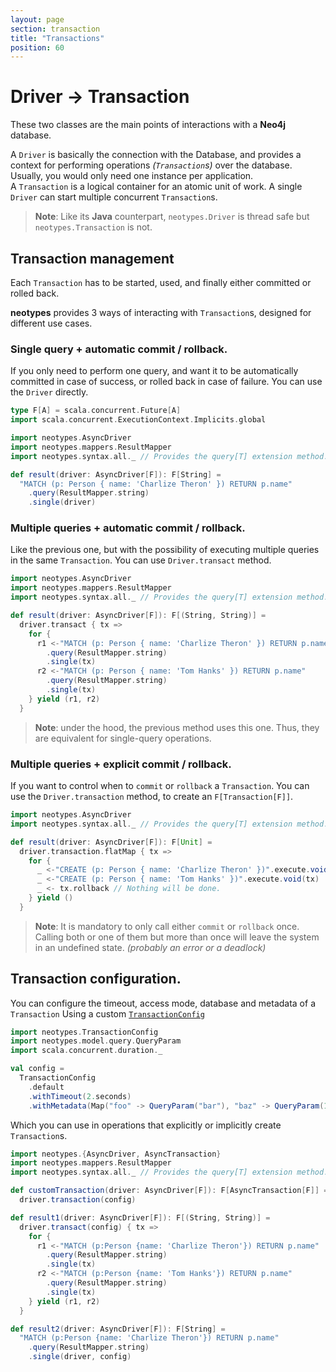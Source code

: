 ```yaml
---
layout: page
section: transaction
title: "Transactions"
position: 60
---
```


# Driver -> Transaction

These two classes are the main points of interactions with a **Neo4j** database.

A `Driver` is basically the connection with the Database,
and provides a context for performing operations _(`Transaction`s)_ over the database.
Usually, you would only need one instance per application.<br>
A `Transaction` is a logical container for an atomic unit of work.
A single `Driver` can start multiple concurrent `Transaction`s.

> **Note**: Like its **Java** counterpart,
> `neotypes.Driver` is thread safe but `neotypes.Transaction` is not.

## Transaction management

Each `Transaction` has to be started, used, and finally either committed or rolled back.

**neotypes** provides 3 ways of interacting with `Transaction`s, designed for different use cases.

### Single query + automatic commit / rollback.

If you only need to perform one query, and want it to be automatically committed in case of success, or rolled back in case of failure.
You can use the `Driver` directly.

```scala mdoc:invisible
type F[A] = scala.concurrent.Future[A]
import scala.concurrent.ExecutionContext.Implicits.global
```

```scala mdoc:compile-only
import neotypes.AsyncDriver
import neotypes.mappers.ResultMapper
import neotypes.syntax.all._ // Provides the query[T] extension method.

def result(driver: AsyncDriver[F]): F[String] =
  "MATCH (p: Person { name: 'Charlize Theron' }) RETURN p.name"
    .query(ResultMapper.string)
    .single(driver)
```

### Multiple queries + automatic commit / rollback.

Like the previous one, but with the possibility of executing multiple queries in the same `Transaction`.
You can use `Driver.transact` method.

```scala mdoc:compile-only
import neotypes.AsyncDriver
import neotypes.mappers.ResultMapper
import neotypes.syntax.all._ // Provides the query[T] extension method.

def result(driver: AsyncDriver[F]): F[(String, String)] =
  driver.transact { tx =>
    for {
      r1 <-"MATCH (p: Person { name: 'Charlize Theron' }) RETURN p.name"
        .query(ResultMapper.string)
        .single(tx)
      r2 <-"MATCH (p: Person { name: 'Tom Hanks' }) RETURN p.name"
        .query(ResultMapper.string)
        .single(tx)
    } yield (r1, r2)
  }
```

> **Note**: under the hood, the previous method uses this one. Thus, they are equivalent for single-query operations.

### Multiple queries + explicit commit / rollback.

If you want to control when to `commit` or `rollback` a `Transaction`.
You can use the `Driver.transaction` method, to create an `F[Transaction[F]]`.

```scala mdoc:compile-only
import neotypes.AsyncDriver
import neotypes.syntax.all._ // Provides the query[T] extension method.

def result(driver: AsyncDriver[F]): F[Unit] =
  driver.transaction.flatMap { tx =>
    for {
      _ <-"CREATE (p: Person { name: 'Charlize Theron' })".execute.void(tx)
      _ <-"CREATE (p: Person { name: 'Tom Hanks' })".execute.void(tx)
      _ <- tx.rollback // Nothing will be done.
    } yield ()
  }
```

> **Note**: It is mandatory to only call either `commit` or `rollback` once.
> Calling both or one of them but more than once will leave the system in an undefined state.
> _(probably an error or a deadlock)_

## Transaction configuration.

You can configure the timeout, access mode, database and metadata of a `Transaction`
Using a custom [`TransactionConfig`](https://neotypes.github.io/neotypes/api/neotypes/TransactionConfig.html)

```scala mdoc
import neotypes.TransactionConfig
import neotypes.model.query.QueryParam
import scala.concurrent.duration._

val config =
  TransactionConfig
    .default
    .withTimeout(2.seconds)
    .withMetadata(Map("foo" -> QueryParam("bar"), "baz" -> QueryParam(10)))
```

Which you can use in operations that explicitly or implicitly create `Transaction`s.

```scala mdoc:compile-only
import neotypes.{AsyncDriver, AsyncTransaction}
import neotypes.mappers.ResultMapper
import neotypes.syntax.all._ // Provides the query[T] extension method.

def customTransaction(driver: AsyncDriver[F]): F[AsyncTransaction[F]] =
  driver.transaction(config)

def result1(driver: AsyncDriver[F]): F[(String, String)] =
  driver.transact(config) { tx =>
    for {
      r1 <-"MATCH (p:Person {name: 'Charlize Theron'}) RETURN p.name"
        .query(ResultMapper.string)
        .single(tx)
      r2 <-"MATCH (p:Person {name: 'Tom Hanks'}) RETURN p.name"
        .query(ResultMapper.string)
        .single(tx)
    } yield (r1, r2)
  }

def result2(driver: AsyncDriver[F]): F[String] =
  "MATCH (p:Person {name: 'Charlize Theron'}) RETURN p.name"
    .query(ResultMapper.string)
    .single(driver, config)
```
